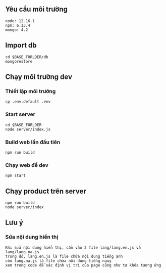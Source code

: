 ## Yêu cầu môi trường
```
node: 12.16.1
npm: 6.13.4
mongo: 4.2
```

## Import db

```
cd $BASE_FORLDER/db
mongorestore
```

## Chạy môi trường dev
### Thiết lập môi trường
```
cp .env.default .env
```

### Start server
```
cd $BASE_FORLDER
node server/index.js
```

### Build web lần đầu tiên
```
npm run build
```

### Chạy web để dev
```
npm start
```

## Chạy product trên server
```
npm run build
node server/index
```
## Lưu ý
### Sửa nội dung hiển thị
```
Khi sửa nội dung hiển thị, cần vào 2 file lang/lang.en.js và lang/lang.na.js
trong đó, lang.en.js là file chứa nội dung tiếng anh
còn lang.na.js là file chứa nội dung tiếng nauy
xem trong code để xác định vị trí của page cũng như tư khóa tương ứng
```